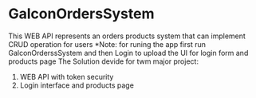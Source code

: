 # GalconOrdersSystem
This WEB API represents an orders products system that can implement CRUD operation for users
*Note:
for runing the app first run GalconOrderssSystem and then Login to upload the UI for login form and products page
The Solution devide for twm major project:
1. WEB API with token security
2. Login interface and products page
